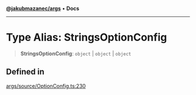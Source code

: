 [**@jakubmazanec/args**](../README.md) • **Docs**

---

# Type Alias: StringsOptionConfig

> **StringsOptionConfig**: `object` \| `object` \| `object`

## Defined in

[args/source/OptionConfig.ts:230](https://github.com/jakubmazanec/tools/blob/d628f137f5fc7b1bea261e1e59d468d8339ed884/packages/args/source/OptionConfig.ts#L230)
